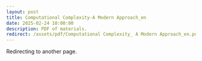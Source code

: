 ```yaml
---
layout: post
title: Computational Complexity-A Modern Approach_en
date: 2025-02-24 10:00:00
description: PDF of materials.
redirect: /assets/pdf/Computational Complexity_ A Modern Approach_en.pdf
---
```


Redirecting to another page.
